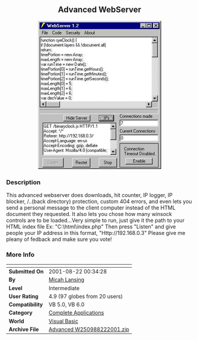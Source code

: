 ﻿<div align="center">

## Advanced WebServer

<img src="PIC200186162325042.jpg">
</div>

### Description

This advanced webserver does downloads, hit counter, IP logger, IP blocker, /..(back directory) protection, custom 404 errors, and even lets you send a personal message to the client computer instead of the HTML document they requested. It also lets you chose how many winsock controls are to be loaded...Very simple to run, just give it the path to your HTML index file Ex: "C:\html\index.php" Then press "Listen" and give people your IP address in this format, "Http://192.168.0.3" Please give me pleany of fedback and make sure you vote!
 
### More Info
 


<span>             |<span>
---                |---
**Submitted On**   |2001-08-22 00:34:28
**By**             |[Micah Lansing](https://github.com/Planet-Source-Code/PSCIndex/blob/master/ByAuthor/micah-lansing.md)
**Level**          |Intermediate
**User Rating**    |4.9 (97 globes from 20 users)
**Compatibility**  |VB 5\.0, VB 6\.0
**Category**       |[Complete Applications](https://github.com/Planet-Source-Code/PSCIndex/blob/master/ByCategory/complete-applications__1-27.md)
**World**          |[Visual Basic](https://github.com/Planet-Source-Code/PSCIndex/blob/master/ByWorld/visual-basic.md)
**Archive File**   |[Advanced W250988222001\.zip](https://github.com/Planet-Source-Code/micah-lansing-advanced-webserver__1-25913/archive/master.zip)








